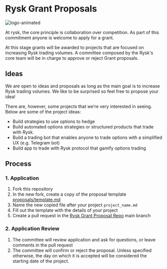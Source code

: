 # Rysk Grant Proposals
![logo-animated](https://github.com/rysk-finance/Rysk-Grant-Proposals/assets/8145692/a72e58e2-5236-41d7-96b4-af94e66de2aa)

At rysk, the core principle is collaboration over competition. As part of this commitment anyone is welcome to apply for a grant.

At this stage grants will be awarded to projects that are focused on increasing Rysk trading volumes. A committee composed by the Rysk's core team will be in charge to approve or reject Grant proposals.

## Ideas
We are open to ideas and proposals as long as the main goal is to increase Rysk trading volumes. We like to be surprised so feel free to propose your idea! 

There are, however, some projects that we’re very interested in seeing. Below are some of the project ideas:
- Build strategies to use options to hedge
- Build automated options strategies or structured products that trade with Rysk. 
- Build a trading bot that enables anyone to trade options with a simplified UX (e.g. Telegram bot)
- Build app to trade with Rysk protocol that gamify options trading

## Process
### 1. Application
1. Fork this repository
2. In the new fork, create a copy of the proposal template [proposals/template.md](https://github.com/rysk-finance/Rysk-Grant-Proposals/tree/main/proposals/template.md)
3. Name the new copied file after your project `project_name.md`
4. Fill out the template with the details of your project
5. Create a pull request in the [Rysk Grant Proposal Repo](https://github.com/rysk-finance/Rysk-Grant-Proposals/tree/main) main branch

### 2. Application Review
1. The committee will review application and ask for questions, or leave comments in the pull request
2. The committee will confirm or reject the proposal. Unless specified otherwise, the day on which it is accepted will be considered the starting date of the project.


